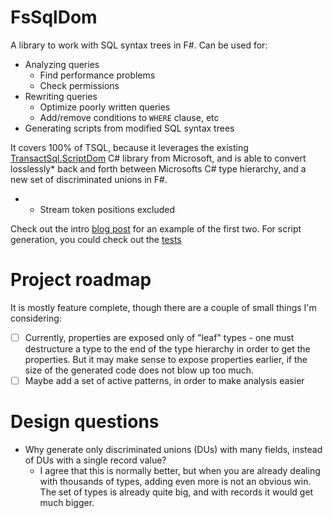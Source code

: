 # FsSqlDom

A library to work with SQL syntax trees in F#. Can be used for:

* Analyzing queries
  * Find performance problems
  * Check permissions
* Rewriting queries
  * Optimize poorly written queries
  * Add/remove conditions to `WHERE` clause, etc
* Generating scripts from modified SQL syntax trees

It covers 100% of TSQL, because it leverages the existing [TransactSql.ScriptDom](https://msdn.microsoft.com/en-us/library/microsoft.sqlserver.transactsql.scriptdom.aspx) C# library from Microsoft, and is able to convert losslessly* back and forth between Microsofts C# type hierarchy, and a new set of discriminated unions in F#.

* - Stream token positions excluded

Check out the intro [blog post](https://gist.github.com/isaksky/f8c4881bf93c7e57115439af07722ecc) for an example of the first two. For script generation, you could check out the [tests](https://github.com/isaksky/FsSqlDom/blob/4e55f420edf637cef8763fa08b16a35674c4ee23/tests/FsSqlDom.Tests/SqlGenerationTests.fs#L52-L58)

# Project roadmap

It is mostly feature complete, though there are a couple of small things I'm considering:

- [ ] Currently, properties are exposed only of "leaf" types - one must destructure a type to the end of the type hierarchy in order to get the properties. But it may make sense to expose properties earlier, if the size of the generated code does not blow up too much.
- [ ] Maybe add a set of active patterns, in order to make analysis easier

# Design questions

* Why generate only discriminated unions (DUs) with many fields, instead of DUs with a single record value?
  * I agree that this is normally better, but when you are already dealing with thousands of types, adding even more is not an obvious win. The set of types is already quite big, and with records it would get much bigger.



